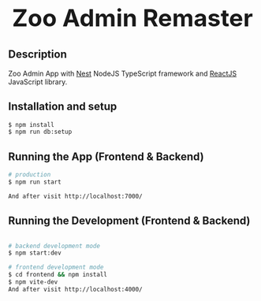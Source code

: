 <h1 align="center" style="font-size: 3rem">
  Zoo Admin Remaster
</h1>

## Description

Zoo Admin App with [Nest](https://github.com/nestjs/nest) NodeJS TypeScript framework and [ReactJS](https://reactjs.org/) JavaScript library.

## Installation and setup

```bash
$ npm install
$ npm run db:setup
```

## Running the App (Frontend & Backend)

```bash
# production
$ npm run start

And after visit http://localhost:7000/
```

## Running the Development (Frontend & Backend)

```bash

# backend development mode
$ npm start:dev

# frontend development mode
$ cd frontend && npm install
$ npm vite-dev
And after visit http://localhost:4000/

